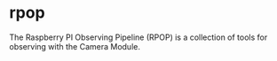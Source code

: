 # rpop
The Raspberry PI Observing Pipeline (RPOP) is a collection of tools for observing with the Camera Module.
